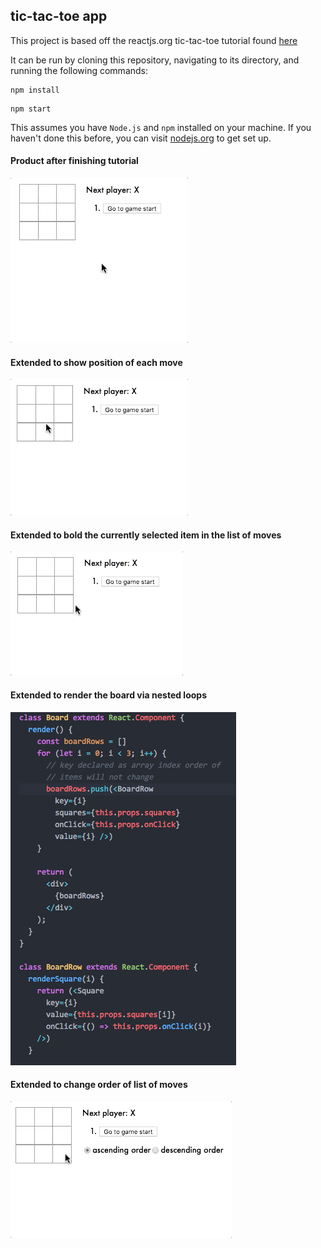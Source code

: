 ## tic-tac-toe app

This project is based off the reactjs.org tic-tac-toe tutorial found [here](https://reactjs.org/tutorial/tutorial.html)

It can be run by cloning this repository, navigating to its directory, and running the following commands:

```
npm install
```

```
npm start
```

This assumes you have `Node.js` and `npm` installed on your machine. If you haven't done this before, you can visit [nodejs.org](https://nodejs.org/en/download) to get set up.

#### Product after finishing tutorial
![basic tic-tac-toe app](assets/original.gif)

#### Extended to show position of each move
![position of each move shown](assets/move_displayed.gif)

#### Extended to bold the currently selected item in the list of moves
![currently selected move is bolded](assets/bold_button.gif)

#### Extended to render the board via nested loops
![Board component is split into Board and BoardRow](assets/nestedLoops.png)

#### Extended to change order of list of moves
![Moves can be ordered ascending or descending](assets/order_moves.gif)
